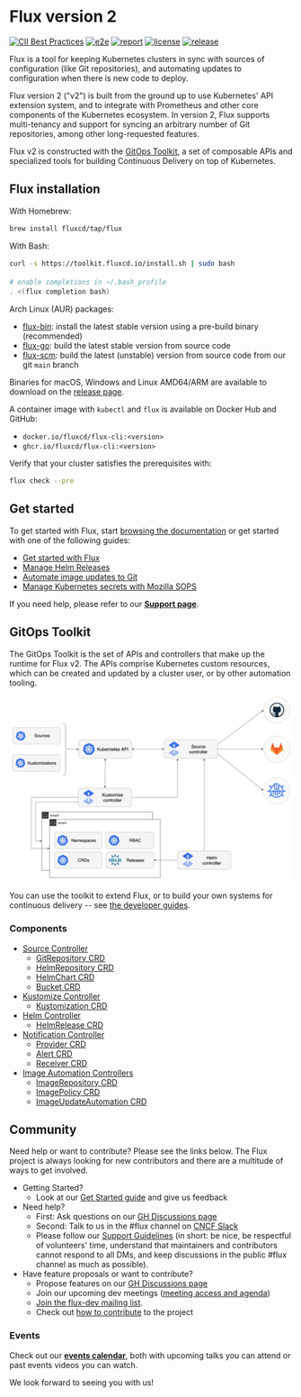 # Flux version 2

[![CII Best Practices](https://bestpractices.coreinfrastructure.org/projects/4782/badge)](https://bestpractices.coreinfrastructure.org/projects/4782)
[![e2e](https://github.com/fluxcd/flux2/workflows/e2e/badge.svg)](https://github.com/fluxcd/flux2/actions)
[![report](https://goreportcard.com/badge/github.com/fluxcd/flux2)](https://goreportcard.com/report/github.com/fluxcd/flux2)
[![license](https://img.shields.io/github/license/fluxcd/flux2.svg)](https://github.com/fluxcd/flux2/blob/main/LICENSE)
[![release](https://img.shields.io/github/release/fluxcd/flux2/all.svg)](https://github.com/fluxcd/flux2/releases)

Flux is a tool for keeping Kubernetes clusters in sync with sources of
configuration (like Git repositories), and automating updates to
configuration when there is new code to deploy.

Flux version 2 ("v2") is built from the ground up to use Kubernetes'
API extension system, and to integrate with Prometheus and other core
components of the Kubernetes ecosystem. In version 2, Flux supports
multi-tenancy and support for syncing an arbitrary number of Git
repositories, among other long-requested features.

Flux v2 is constructed with the [GitOps Toolkit](#gitops-toolkit), a
set of composable APIs and specialized tools for building Continuous
Delivery on top of Kubernetes.

## Flux installation

With Homebrew:

```sh
brew install fluxcd/tap/flux
```

With Bash:

```sh
curl -s https://toolkit.fluxcd.io/install.sh | sudo bash

# enable completions in ~/.bash_profile
. <(flux completion bash)
```

Arch Linux (AUR) packages:

- [flux-bin](https://aur.archlinux.org/packages/flux-bin): install the latest
  stable version using a pre-build binary (recommended)
- [flux-go](https://aur.archlinux.org/packages/flux-go): build the latest
  stable version from source code
- [flux-scm](https://aur.archlinux.org/packages/flux-scm): build the latest
  (unstable) version from source code from our git `main` branch

Binaries for macOS, Windows and Linux AMD64/ARM are available to download on the
[release page](https://github.com/fluxcd/flux2/releases).

A container image with `kubectl` and `flux` is available on Docker Hub and GitHub:

* `docker.io/fluxcd/flux-cli:<version>`
* `ghcr.io/fluxcd/flux-cli:<version>`

Verify that your cluster satisfies the prerequisites with:

```sh
flux check --pre
```

## Get started

To get started with Flux, start [browsing the
documentation](https://toolkit.fluxcd.io) or get started with one of
the following guides:

- [Get started with Flux](https://toolkit.fluxcd.io/get-started/)
- [Manage Helm Releases](https://toolkit.fluxcd.io/guides/helmreleases/)
- [Automate image updates to Git](https://toolkit.fluxcd.io/guides/image-update/)  
- [Manage Kubernetes secrets with Mozilla SOPS](https://toolkit.fluxcd.io/guides/mozilla-sops/)  

If you need help, please refer to our **[Support page](https://fluxcd.io/support/)**.

## GitOps Toolkit

The GitOps Toolkit is the set of APIs and controllers that make up the
runtime for Flux v2. The APIs comprise Kubernetes custom resources,
which can be created and updated by a cluster user, or by other
automation tooling.

![overview](docs/_files/gitops-toolkit.png)

You can use the toolkit to extend Flux, or to build your own systems
for continuous delivery -- see [the developer
guides](https://toolkit.fluxcd.io/dev-guides/source-watcher/).

### Components

- [Source Controller](https://toolkit.fluxcd.io/components/source/controller/)
    - [GitRepository CRD](https://toolkit.fluxcd.io/components/source/gitrepositories/)
    - [HelmRepository CRD](https://toolkit.fluxcd.io/components/source/helmrepositories/)
    - [HelmChart CRD](https://toolkit.fluxcd.io/components/source/helmcharts/)
    - [Bucket CRD](https://toolkit.fluxcd.io/components/source/buckets/)
- [Kustomize Controller](https://toolkit.fluxcd.io/components/kustomize/controller/)
    - [Kustomization CRD](https://toolkit.fluxcd.io/components/kustomize/kustomization/)
- [Helm Controller](https://toolkit.fluxcd.io/components/helm/controller/)
    - [HelmRelease CRD](https://toolkit.fluxcd.io/components/helm/helmreleases/)
- [Notification Controller](https://toolkit.fluxcd.io/components/notification/controller/)
    - [Provider CRD](https://toolkit.fluxcd.io/components/notification/provider/)
    - [Alert CRD](https://toolkit.fluxcd.io/components/notification/alert/)
    - [Receiver CRD](https://toolkit.fluxcd.io/components/notification/receiver/)
- [Image Automation Controllers](https://toolkit.fluxcd.io/components/image/controller/)
  - [ImageRepository CRD](https://toolkit.fluxcd.io/components/image/imagerepositories/)
  - [ImagePolicy CRD](https://toolkit.fluxcd.io/components/image/imagepolicies/)
  - [ImageUpdateAutomation CRD](https://toolkit.fluxcd.io/components/image/imageupdateautomations/)
  
## Community

Need help or want to contribute? Please see the links below. The Flux project is always looking for
new contributors and there are a multitude of ways to get involved.

- Getting Started?
    - Look at our [Get Started guide](https://toolkit.fluxcd.io/get-started/) and give us feedback
- Need help?
    - First: Ask questions on our [GH Discussions page](https://github.com/fluxcd/flux2/discussions)
    - Second: Talk to us in the #flux channel on [CNCF Slack](https://slack.cncf.io/)
    - Please follow our [Support Guidelines](https://fluxcd.io/support/)
      (in short: be nice, be respectful of volunteers' time, understand that maintainers and
      contributors cannot respond to all DMs, and keep discussions in the public #flux channel as much as possible).
- Have feature proposals or want to contribute?
    - Propose features on our [GH Discussions page](https://github.com/fluxcd/flux2/discussions)
    - Join our upcoming dev meetings ([meeting access and agenda](https://docs.google.com/document/d/1l_M0om0qUEN_NNiGgpqJ2tvsF2iioHkaARDeh6b70B0/view))
    - [Join the flux-dev mailing list](https://lists.cncf.io/g/cncf-flux-dev).
    - Check out [how to contribute](CONTRIBUTING.md) to the project

### Events

Check out our **[events calendar](https://fluxcd.io/community/#talks)**,
both with upcoming talks you can attend or past events videos you can watch.

We look forward to seeing you with us!
